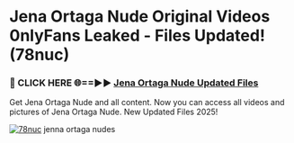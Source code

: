 # Jena Ortaga Nude Original Videos 0nlyFans Leaked - Files Updated! (78nuc)

<h3>🔴 CLICK HERE 🌐==►► <a href="https://tinyurl.com/5h6xmrr3" rel="nofollow">Jena Ortaga Nude Updated Files</a></h3>

Get Jena Ortaga Nude and all content. Now you can access all videos and pictures of Jena Ortaga Nude. New Updated Files 2025!

[![78nuc](https://i.imgur.com/KVD873Z.gif)](https://tinyurl.com/5h6xmrr3)
jenna ortaga nudes